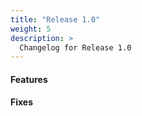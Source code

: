 ```yaml
---
title: "Release 1.0"
weight: 5
description: >
  Changelog for Release 1.0
---
```


#### Features

#### Fixes
